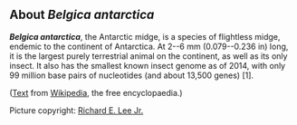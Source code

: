 About *Belgica antarctica*
--------------------------

***Belgica antarctica***, the Antarctic midge, is a species of
flightless midge, endemic to the continent of Antarctica. At 2--6 mm
(0.079--0.236 in) long, it is the largest purely terrestrial animal on
the continent, as well as its only insect. It also has the smallest
known insect genome as of 2014, with only 99 million base pairs of
nucleotides (and about 13,500 genes) \[1\].

([Text](http://en.wikipedia.org/wiki/Belgica_antarctica) from
[Wikipedia](http://en.wikipedia.org/), the free encyclopaedia.)

Picture copyright: [Richard E. Lee
Jr.](http://www.units.miamioh.edu/cryolab/)
